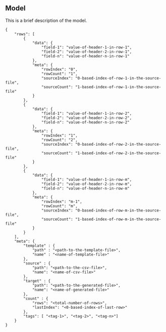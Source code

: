 ## Model

This is a brief description of the model.

    {
        "rows": [
            {
                "data": {
                    "field-1": "value-of-header-1-in-row-1",
                    "field-2": "value-of-header-2-in-row-1",
                    "field-n": "value-of-header-n-in-row-1"
                },
                "meta": {
                    "rowIndex": "0",
                    "rowCount": "1",
                    "sourceIndex": "0-based-index-of-row-1-in-the-source-file",
                    "sourceCount": "1-based-index-of-row-1-in-the-source-file"
                }
            },
            {
                "data": {
                    "field-1": "value-of-header-1-in-row-2",
                    "field-2": "value-of-header-2-in-row-2",
                    "field-n": "value-of-header-n-in-row-2"
                },
                "meta": {
                    "rowIndex": "1",
                    "rowCount": "2",
                    "sourceIndex": "0-based-index-of-row-2-in-the-source-file",
                    "sourceCount": "1-based-index-of-row-2-in-the-source-file"
                }
            },
            {
                "data": {
                    "field-1": "value-of-header-1-in-row-m",
                    "field-2": "value-of-header-2-in-row-m",
                    "field-n": "value-of-header-n-in-row-m"
                },
                "meta": {
                    "rowIndex": "m-1",
                    "rowCount": "m",
                    "sourceIndex": "0-based-index-of-row-m-in-the-source-file",
                    "sourceCount": "1-based-index-of-row-m-in-the-source-file"
                }
            }  
        ],
        "meta": {
            "template" : {
                "path" : "<path-to-the-template-file>",
                "name" : "<name-of-template-file>"
            },
            "source" : {
                "path": "<path-to-the-csv-file>",
                "name": "<name-of-csv-file>"
            },
            "target" : {
                "path": "<path-to-the-generated-file>",
                "name": "<name-of-generated-file>"            
            },
            "count" : {
                "rows": "<total-number-of-rows>",
                "lastIndex": "<0-based-index-of-last-row>"
            },
            "tags": [ "<tag-1>", "<tag-2>", "<tag-n>"]
        }
    }